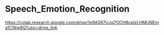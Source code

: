 # Speech_Emotion_Recognition
https://colab.research.google.com/drive/1e9A5R7UJq7OCH8cplzLHMUNEma1CWw8Q?usp=drive_link
